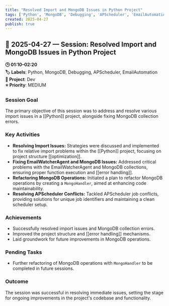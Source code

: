 ```yaml
---
title: "Resolved Import and MongoDB Issues in Python Project"
tags: ['Python', 'MongoDB', 'Debugging', 'APScheduler', 'EmailAutomation']
created: 2025-04-27
publish: true
---
```


## 📅 2025-04-27 — Session: Resolved Import and MongoDB Issues in Python Project

**🕒 01:10–02:20**  
**🏷️ Labels**: Python, MongoDB, Debugging, APScheduler, EmailAutomation  
**📂 Project**: Dev  
**⭐ Priority**: MEDIUM  


### Session Goal
The primary objective of this session was to address and resolve various import issues in a [[Python]] project, alongside fixing MongoDB collection errors.

### Key Activities
- **Resolving Import Issues:** Strategies were discussed and implemented to fix relative import problems within the [[Python]] project, focusing on project structure [[optimization]].
- **Fixing EmailWatcherAgent and MongoDB Issues:** Addressed critical problems with the EmailWatcherAgent and MongoDB collections, ensuring proper function execution and [[error handling]].
- **Refactoring MongoDB Operations:** Initiated a plan to refactor MongoDB operations by creating a `MongoHandler`, aimed at enhancing code maintainability.
- **Resolving APScheduler Conflicts:** Tackled APScheduler job conflicts, providing solutions for unique job identifiers and maintaining a clean scheduler setup.

### Achievements
- Successfully resolved import issues and MongoDB collection errors.
- Improved the project structure and [[error handling]] mechanisms.
- Laid groundwork for future improvements in MongoDB operations.

### Pending Tasks
- Further refactoring of MongoDB operations with `MongoHandler` to be completed in future sessions.

### Outcome
The session was successful in resolving immediate issues, setting the stage for ongoing improvements in the project's codebase and functionality.
